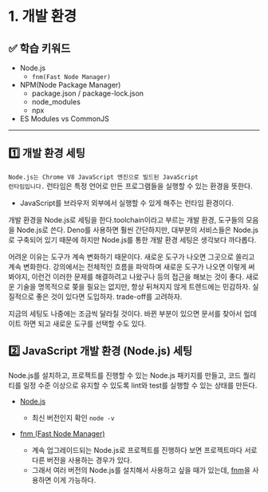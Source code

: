 # 1. 개발 환경

## ✅ 학습 키워드 

- Node.js
  - <code>fnm(Fast Node Manager)</code>
- NPM(Node Package Manager)
  - package.json / package-lock.json
  - node_modules
  - npx
- ES Modules vs CommonJS

* * *

## 1️⃣ 개발 환경 세팅 

<code>Node.js는 Chrome V8 JavaScript 엔진으로 빌드된 JavaScript 런타임입니다.</code>
런타임은 특정 언어로 만든 프로그램들을 실행할 수 있는 환경을 뜻한다. 

  - JavaScript를 브라우저 외부에서 실행할 수 있게 해주는 런타임 환경이다.

개발 환경을 Node.js로 세팅을 한다.toolchain이라고 부르는 개발 환경, 도구들의 모음을 Node.js로 쓴다.
Deno를 사용하면 훨씬 간단하지만, 대부분의 서비스들은 Node.js로 구축되어 있기 때문에
하지만 Node.js를 통한 개발 환경 세팅은 생각보다 까다롭다.

어려운 이유는 도구가 계속 변화하기 때문이다. 새로운 도구가 나오면 그곳으로 쏠리고 계속 변화한다. 
강의에서는 전체적인 흐름을 파악하며 새로운 도구가 나오면 이렇게 써봐야지, 이런건 이러한 문제를 해결하려고 나왔구나 등의 접근을 해보는 것이 좋다. 새로운 기술을 명목적으로 쫒을 필요는 없지만, 항상 뒤쳐지지 않게 트렌드에는 민감하자. 실질적으로 좋은 것이 있다면 도입하자. trade-off를 고려하자.

지금의 세팅도 나중에는 조금씩 달라질 것이다.
바뀐 부분이 있으면 문서를 찾아서 업데이트 하면 되고 새로운 도구를 선택할 수도 있다.


## 2️⃣ JavaScript 개발 환경 (Node.js) 세팅

Node.js를 설치하고, 프로젝트를 진행할 수 있는 Node.js 패키지를 만들고, 
코드 퀄리티를 일정 수준 이상으로 유지할 수 있도록 lint와 test를 실행할 수 있는 상태를 만든다.

  - [Node.js](https://nodejs.org/en, "node link")
    - 최신 버전인지 확인 <code>node -v</code>
  
  - [fnm (Fast Node Manager)](https://nodejs.org/en, "fnm link")
    - 계속 업그레이드되는 Node.js로 프로젝트를 진행하다 보면 프로젝트마다 서로 다른 버전을 사용하는 경우가 있다.
    - 그래서 여러 버전의 Node.js를 설치해서 사용하고 싶을 때가 있는데, [fnm](https://github.com/Schniz/fnm, "fnm link")을 사용하면 이게 가능하다.


